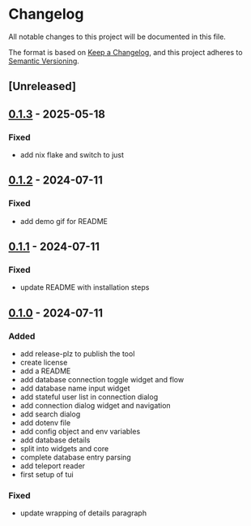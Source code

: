# Changelog
All notable changes to this project will be documented in this file.

The format is based on [Keep a Changelog](https://keepachangelog.com/en/1.0.0/),
and this project adheres to [Semantic Versioning](https://semver.org/spec/v2.0.0.html).

## [Unreleased]

## [0.1.3](https://github.com/VinceDeslo/kith/compare/v0.1.2...v0.1.3) - 2025-05-18

### Fixed

- add nix flake and switch to just

## [0.1.2](https://github.com/VinceDeslo/kith/compare/v0.1.1...v0.1.2) - 2024-07-11

### Fixed
- add demo gif for README

## [0.1.1](https://github.com/VinceDeslo/kith/compare/v0.1.0...v0.1.1) - 2024-07-11

### Fixed
- update README with installation steps

## [0.1.0](https://github.com/VinceDeslo/kith/releases/tag/v0.1.0) - 2024-07-11

### Added
- add release-plz to publish the tool
- create license
- add a README
- add database connection toggle widget and flow
- add database name input widget
- add stateful user list in connection dialog
- add connection dialog widget and navigation
- add search dialog
- add dotenv file
- add config object and env variables
- add database details
- split into widgets and core
- complete database entry parsing
- add teleport reader
- first setup of tui

### Fixed
- update wrapping of details paragraph
